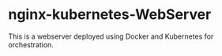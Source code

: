 # nginx-kubernetes-WebServer
This is a webserver deployed using Docker and Kubernetes for orchestration.
